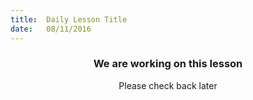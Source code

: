 ```yaml
---
title:  Daily Lesson Title
date:   08/11/2016
---
```


### <center>We are working on this lesson</center> 

 <center>Please check back later</center>